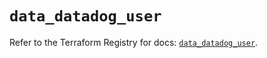 # `data_datadog_user`

Refer to the Terraform Registry for docs: [`data_datadog_user`](https://registry.terraform.io/providers/datadog/datadog/3.66.0/docs/data-sources/user).
